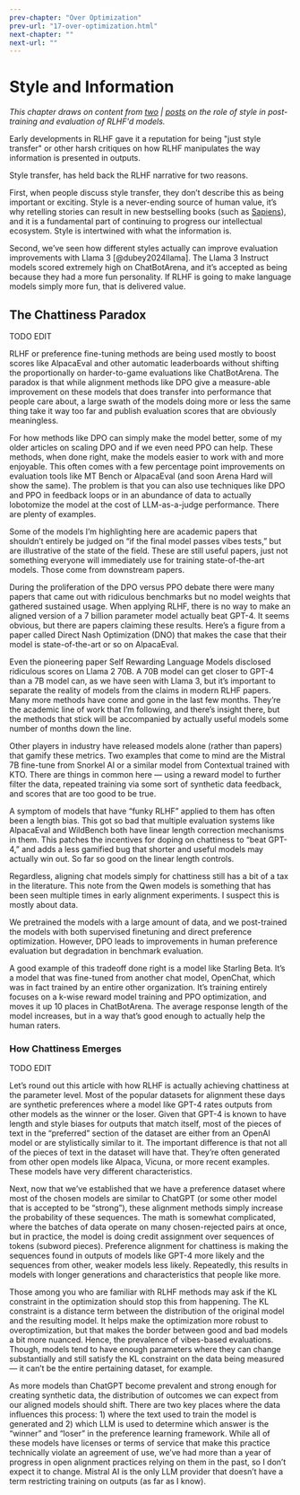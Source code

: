 ```yaml
---
prev-chapter: "Over Optimization"
prev-url: "17-over-optimization.html"
next-chapter: ""
next-url: ""
---
```


# Style and Information

*This chapter draws on content from [two](https://www.interconnects.ai/p/how-rlhf-works-2) | [posts](https://www.interconnects.ai/p/gpt-4o-mini-changed-chatbotarena) on the role of style in post-training and evaluation of RLHF'd models.*

Early developments in RLHF gave it a reputation for being "just style transfer" or other harsh critiques on how RLHF manipulates the way information is presented in outputs.

Style transfer, has held back the RLHF narrative for two reasons. 

First, when people discuss style transfer, they don’t describe this as being important or exciting. 
Style is a never-ending source of human value, it’s why retelling stories can result in new bestselling books (such as [Sapiens](https://en.wikipedia.org/wiki/Sapiens:_A_Brief_History_of_Humankind)), and it is a fundamental part of continuing to progress our intellectual ecosystem. 
Style is intertwined with what the information is. 

Second, we’ve seen how different styles actually can improve evaluation improvements with Llama 3 [@dubey2024llama]. 
The Llama 3 Instruct models scored extremely high on ChatBotArena, and it’s accepted as being because they had a more fun personality. 
If RLHF is going to make language models simply more fun, that is delivered value.

## The Chattiness Paradox

TODO EDIT

RLHF or preference fine-tuning methods are being used mostly to boost scores like AlpacaEval and other automatic leaderboards without shifting the proportionally on harder-to-game evaluations like ChatBotArena. The paradox is that while alignment methods like DPO give a measure-able improvement on these models that does transfer into performance that people care about, a large swath of the models doing more or less the same thing take it way too far and publish evaluation scores that are obviously meaningless.

For how methods like DPO can simply make the model better, some of my older articles on scaling DPO and if we even need PPO can help. These methods, when done right, make the models easier to work with and more enjoyable. This often comes with a few percentage point improvements on evaluation tools like MT Bench or AlpacaEval (and soon Arena Hard will show the same). The problem is that you can also use techniques like DPO and PPO in feedback loops or in an abundance of data to actually lobotomize the model at the cost of LLM-as-a-judge performance. There are plenty of examples.

Some of the models I’m highlighting here are academic papers that shouldn’t entirely be judged on “if the final model passes vibes tests,” but are illustrative of the state of the field. These are still useful papers, just not something everyone will immediately use for training state-of-the-art models. Those come from downstream papers.

During the proliferation of the DPO versus PPO debate there were many papers that came out with ridiculous benchmarks but no model weights that gathered sustained usage. When applying RLHF, there is no way to make an aligned version of a 7 billion parameter model actually beat GPT-4. It seems obvious, but there are papers claiming these results. Here’s a figure from a paper called Direct Nash Optimization (DNO) that makes the case that their model is state-of-the-art or so on AlpacaEval.

Even the pioneering paper Self Rewarding Language Models disclosed ridiculous scores on Llama 2 70B. A 70B model can get closer to GPT-4 than a 7B model can, as we have seen with Llama 3, but it’s important to separate the reality of models from the claims in modern RLHF papers. Many more methods have come and gone in the last few months. They’re the academic line of work that I’m following, and there’s insight there, but the methods that stick will be accompanied by actually useful models some number of months down the line.

Other players in industry have released models alone (rather than papers) that gamify these metrics. Two examples that come to mind are the Mistral 7B fine-tune from Snorkel AI or a similar model from Contextual trained with KTO. There are things in common here — using a reward model to further filter the data, repeated training via some sort of synthetic data feedback, and scores that are too good to be true.

A symptom of models that have “funky RLHF” applied to them has often been a length bias. This got so bad that multiple evaluation systems like AlpacaEval and WildBench both have linear length correction mechanisms in them. This patches the incentives for doping on chattiness to “beat GPT-4,” and adds a less gamified bug that shorter and useful models may actually win out. So far so good on the linear length controls.

Regardless, aligning chat models simply for chattiness still has a bit of a tax in the literature. This note from the Qwen models is something that has been seen multiple times in early alignment experiments. I suspect this is mostly about data.

We pretrained the models with a large amount of data, and we post-trained the models with both supervised finetuning and direct preference optimization. However, DPO leads to improvements in human preference evaluation but degradation in benchmark evaluation.

A good example of this tradeoff done right is a model like Starling Beta. It’s a model that was fine-tuned from another chat model, OpenChat, which was in fact trained by an entire other organization. It’s training entirely focuses on a k-wise reward model training and PPO optimization, and moves it up 10 places in ChatBotArena. The average response length of the model increases, but in a way that’s good enough to actually help the human raters.

### How Chattiness Emerges

TODO EDIT

Let’s round out this article with how RLHF is actually achieving chattiness at the parameter level. Most of the popular datasets for alignment these days are synthetic preferences where a model like GPT-4 rates outputs from other models as the winner or the loser. Given that GPT-4 is known to have length and style biases for outputs that match itself, most of the pieces of text in the “preferred” section of the dataset are either from an OpenAI model or are stylistically similar to it. The important difference is that not all of the pieces of text in the dataset will have that. They’re often generated from other open models like Alpaca, Vicuna, or more recent examples. These models have very different characteristics.

Next, now that we’ve established that we have a preference dataset where most of the chosen models are similar to ChatGPT (or some other model that is accepted to be “strong”), these alignment methods simply increase the probability of these sequences. The math is somewhat complicated, where the batches of data operate on many chosen-rejected pairs at once, but in practice, the model is doing credit assignment over sequences of tokens (subword pieces). Preference alignment for chattiness is making the sequences found in outputs of models like GPT-4 more likely and the sequences from other, weaker models less likely. Repeatedly, this results in models with longer generations and characteristics that people like more.

Those among you who are familiar with RLHF methods may ask if the KL constraint in the optimization should stop this from happening. The KL constraint is a distance term between the distribution of the original model and the resulting model. It helps make the optimization more robust to overoptimization, but that makes the border between good and bad models a bit more nuanced. Hence, the prevalence of vibes-based evaluations. Though, models tend to have enough parameters where they can change substantially and still satisfy the KL constraint on the data being measured — it can’t be the entire pertaining dataset, for example.

As more models than ChatGPT become prevalent and strong enough for creating synthetic data, the distribution of outcomes we can expect from our aligned models should shift. There are two key places where the data influences this process: 1) where the text used to train the model is generated and 2) which LLM is used to determine which answer is the “winner” and “loser” in the preference learning framework. While all of these models have licenses or terms of service that make this practice technically violate an agreement of use, we’ve had more than a year of progress in open alignment practices relying on them in the past, so I don’t expect it to change. Mistral AI is the only LLM provider that doesn’t have a term restricting training on outputs (as far as I know).

